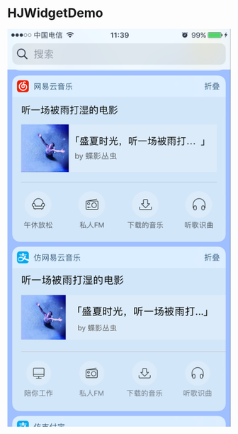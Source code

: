 # HJWidgetDemo

![image](https://github.com/HJZone/images/blob/master/screenshots/widgetDemo/widget_002.png?raw=true)
